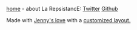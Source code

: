 [home]($BLOG_BASE_URL) - about La RepsistancE: [Twitter](https://twitter.com/repsistance) [Github](https://github.com/repsistance)

Made with [Jenny's love](https://github.com/hmngwy/jenny) with a [customized layout.](https://github.com/repsistance/home/tree/master/src)
